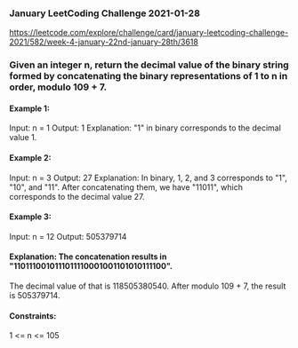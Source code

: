 ### January LeetCoding Challenge 2021-01-28 

https://leetcode.com/explore/challenge/card/january-leetcoding-challenge-2021/582/week-4-january-22nd-january-28th/3618

### Given an integer n, return the decimal value of the binary string formed by concatenating the binary representations of 1 to n in order, modulo 109 + 7.

#### Example 1:
Input: n = 1
Output: 1
Explanation: "1" in binary corresponds to the decimal value 1. 

#### Example 2:
Input: n = 3
Output: 27
Explanation: In binary, 1, 2, and 3 corresponds to "1", "10", and "11".
After concatenating them, we have "11011", which corresponds to the decimal value 27.

#### Example 3:
Input: n = 12
Output: 505379714
#### Explanation: The concatenation results in "1101110010111011110001001101010111100".
The decimal value of that is 118505380540.
After modulo 109 + 7, the result is 505379714.
 
#### Constraints: 
1 <= n <= 105
